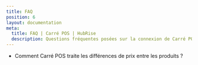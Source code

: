 ```yaml
---
title: FAQ
position: 6
layout: documentation
meta:
  title: FAQ | Carré POS | HubRise
  description: Questions fréquentes posées sur la connexion de Carré POS à HubRise. Connectez vos applications à HubRise avec facilité et synchronisez vos données.
---
```


- <Link to="/apps/carre-pos/faqs/prix-differents-produits">Comment Carré POS traite les différences de prix entre les produits ?</Link>
